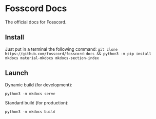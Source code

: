 # Fosscord Docs
The official docs for Fosscord.

## Install
Just put in a terminal the following command:
`git clone https://github.com/fosscord/fosscord-docs && python3 -m pip install mkdocs material-mkdocs mkdocs-section-index`

## Launch
Dynamic build (for development):

`python3 -m mkdocs serve`

Standard build (for production):

`python3 -m mkdocs build`

